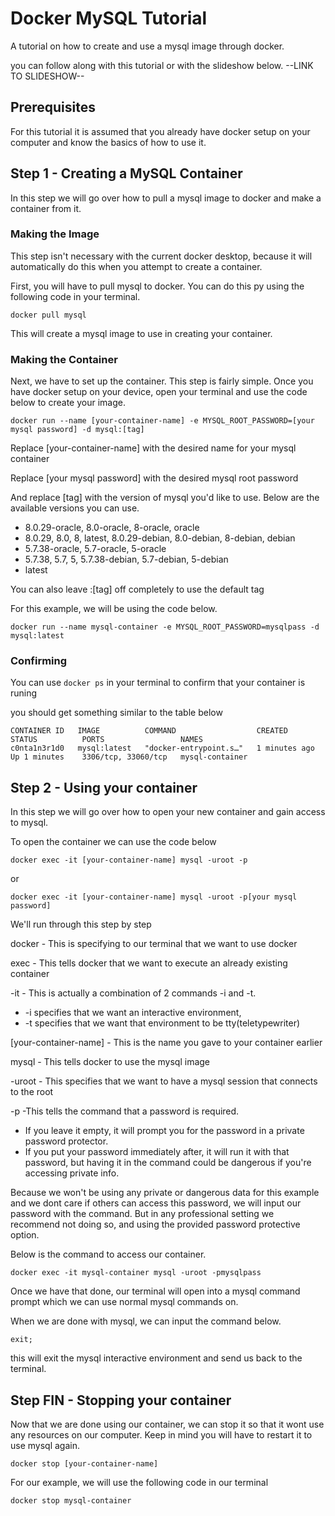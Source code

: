# Docker MySQL Tutorial
A tutorial on how to create and use a mysql image through docker.

you can follow along with this tutorial or with the slideshow below.
--LINK TO SLIDESHOW--

## Prerequisites
For this tutorial it is assumed that you already have docker setup on 
your computer and know the basics of how to use it.

## Step 1 - Creating a MySQL Container
In this step we will go over how to pull a mysql image to docker and make 
a container from it.

### Making the Image
This step isn't necessary with the current docker desktop, because it will 
automatically do this when you attempt to create a container.

First, you will have to pull mysql to docker. You can do this py using 
the following code in your terminal.

```
docker pull mysql
```

This will create a mysql image to use in creating your container.

### Making the Container

Next, we have to set up the container. This step is fairly simple. Once you have docker setup on your device, 
open your terminal and use the code below to create your image.

```
docker run --name [your-container-name] -e MYSQL_ROOT_PASSWORD=[your mysql password] -d mysql:[tag]
```

Replace [your-container-name] with the desired name for your mysql container

Replace [your mysql password] with the desired mysql root password

And replace [tag] with the version of mysql you'd like to use. Below are the available versions 
you can use.  

- 8.0.29-oracle, 8.0-oracle, 8-oracle, oracle
- 8.0.29, 8.0, 8, latest, 8.0.29-debian, 8.0-debian, 8-debian, debian
- 5.7.38-oracle, 5.7-oracle, 5-oracle
- 5.7.38, 5.7, 5, 5.7.38-debian, 5.7-debian, 5-debian
- latest

You can also leave :[tag] off completely to use the default tag

For this example, we will be using the code below.

```
docker run --name mysql-container -e MYSQL_ROOT_PASSWORD=mysqlpass -d mysql:latest
```

### Confirming

You can use ```docker ps``` in your terminal to confirm that your container is runing

you should get something similar to the table below

```
CONTAINER ID   IMAGE          COMMAND                  CREATED          STATUS          PORTS                 NAMES
c0nta1n3r1d0   mysql:latest   "docker-entrypoint.s…"   1 minutes ago    Up 1 minutes    3306/tcp, 33060/tcp   mysql-container
```

## Step 2 - Using your container
In this step we will go over how to open your new container and gain access to mysql.

To open the container we can use the code below

```
docker exec -it [your-container-name] mysql -uroot -p
```
or
```
docker exec -it [your-container-name] mysql -uroot -p[your mysql password]
```

We'll run through this step by step

docker - This is specifying to our terminal that we want to use docker

exec - This tells docker that we want to execute an already existing container

-it - This is actually a combination of 2 commands -i and -t. 
- -i specifies that we want an interactive environment,
- -t specifies that we want that environment to be tty(teletypewriter)

[your-container-name] - This is the name you gave to your container earlier

mysql - This tells docker to use the mysql image

-uroot - This specifies that we want to have a mysql session that connects to the root

-p -This tells the command that a password is required. 
- If you leave it empty, it will prompt you for the password in a private password protector. 
- If you put your password immediately after, it will run it with that password, but having it in the command could be dangerous if you're accessing private info.

Because we won't be using any private or dangerous data for this example and we dont care if others can access this password, we will input our password with the command. But in any professional setting we recommend not doing so, and using the provided password protective option.

Below is the command to access our container.

```
docker exec -it mysql-container mysql -uroot -pmysqlpass
```

Once we have that done, our terminal will open into a mysql command prompt which we can use normal mysql commands on.

When we are done with mysql, we can input the command below.

```
exit;
```

this will exit the mysql interactive environment and send us back to the terminal.

## Step FIN - Stopping your container
Now that we are done using our container, we can stop it so that it wont use any resources on our computer. Keep in mind you will have to restart it to use mysql again.

```
docker stop [your-container-name]
```

For our example, we will use the following code in our terminal

```
docker stop mysql-container
```

